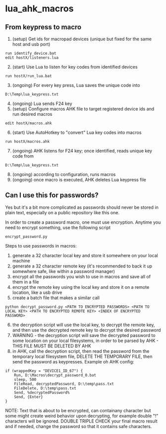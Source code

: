 # lua_ahk_macros

## From keypress to macro

1. (setup) Get ids for macropad devices (unique but fixed for the same host and usb port)
```
run identify_device.bat
edit hostX/listeners.lua
```
2. (start) Use Lua to listen for key codes from identified devices
```
run hostX/run_lua.bat
```
3. (ongoing) For every key press, Lua saves the unique code into
```
D:\Temp\lua_keypress.txt
```
4. (ongoing) Lua sends F24 key
5. (setup) Configure macros AHK file to target registered device ids and run desired macros
```
edit hostX/macros.ahk
```
6. (start) Use AutoHotkey to "convert" Lua key codes into macros
```
run hostX/macros.ahk
``` 
7. (ongoing) AHK listens for F24 key; once identified, reads unique key code from 
```
D:\Temp\lua_keypress.txt
```
8. (ongoing) according to configuration, runs macros
9. (ongoing) once macro is executed, AHK deletes Lua keypress file

## Can I use this for passwords?

Yes but it's a bit more complicated as passwords should never be stored in plain text, especially on a public repository like this one.

In order to create a password macro, one must use encryption. Anytime you need to encrypt something, use the following script
```
encrypt_password.py
```
Steps to use passwords in macros:

1. generate a 32 character local key and store it somewhere on your local machine
2. generate a 32 character remote key (it's recommended to back it up somewhere safe, like within a password manager)
3. encrypt all the passwords you wish to use in macros and save all of them in a file
4. encrypt the remote key using the local key and store it on a remote location, like a usb drive
5. create a batch file that makes a similar call
```
python decrypt_password.py <PATH TO ENCRYPTED PASSWORDS> <PATH TO LOCAL KEY> <PATH TO ENCRYPTED REMOTE KEY> <INDEX OF ENCRYPTED PASSWORD>
```
6. the decryption script will use the local key, to decrypt the remote key, and then use the decrypted remote key to decrypt the desired password
7. WARNING - the decryption script will save the decrypted password to some location on your local filesystems, in order to be parsed by AHK - THIS FILE MUST BE DELETED BY AHK
8. in AHK, call the decryption script, then read the password from the temporary local filesystem file, DELETE THE TEMPORARY FILE, then send the password as keypresses. Example oh AHK config:
```
if (wrappedKey = "DEVICE1_ID_67") {
	Run, D:\Macros\decrypt_password_0.bat
	sleep, 500
	FileRead, decryptedPassword, D:\temp\pass.txt
	FileDelete, D:\temp\pass.txt
	Send, %decryptedPassword%
	Send, {Enter}
}
```
NOTE: Text that is about to be encrypted, can containany character but some might create weird behavior upon decrypting, for example double "!" characters will be ignored. DOUBLE TRIPLE CHECK your final macro result and if needed, change the password so that it contains safe characters.

